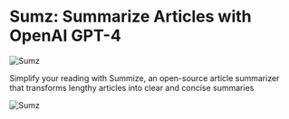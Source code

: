 # Sumz: Summarize Articles with OpenAI GPT-4
![Sumz](/https://res.cloudinary.com/dgpkeaffc/image/upload/v1699860170/Screenshot_2023-11-13_at_12.41.35_PM_pgsrkg.png)

Simplify your reading with Summize, an open-source article summarizer that transforms lengthy articles into clear and concise summaries

![Sumz](https://res.cloudinary.com/dgpkeaffc/image/upload/v1699860190/Screenshot_2023-11-13_at_12.44.06_PM_fsw7pp.png)
